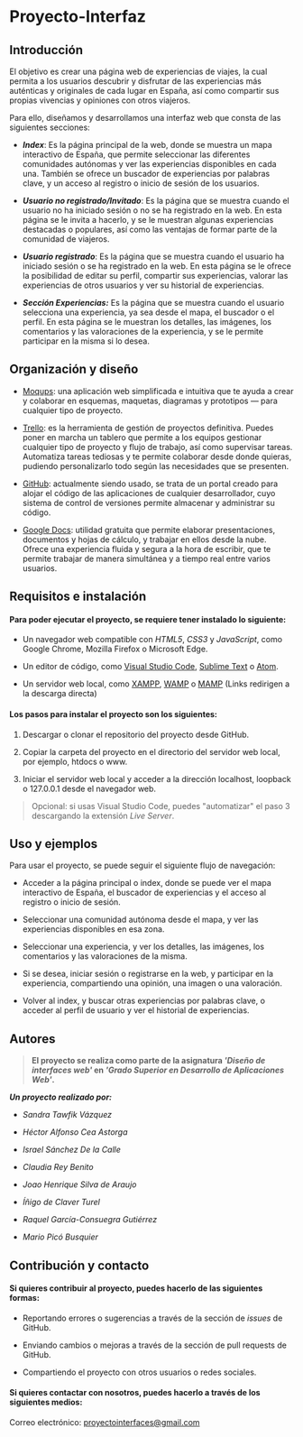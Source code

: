 # Proyecto-Interfaz

## Introducción

El objetivo es crear una página web de experiencias de viajes, la cual permita a los usuarios descubrir y disfrutar de las experiencias más auténticas y originales de cada lugar en España, así como compartir sus propias vivencias y opiniones con otros viajeros.

Para ello, diseñamos y desarrollamos una interfaz web que consta de las siguientes secciones:

- ***Index***: Es la página principal de la web, donde se muestra un mapa interactivo de España, que permite seleccionar las diferentes comunidades autónomas y ver las experiencias disponibles en cada una. También se ofrece un buscador de experiencias por palabras clave, y un acceso al registro o inicio de sesión de los usuarios.

- ***Usuario no registrado/Invitado***: Es la página que se muestra cuando el usuario no ha iniciado sesión o no se ha registrado en la web. En esta página se le invita a hacerlo, y se le muestran algunas experiencias destacadas o populares, así como las ventajas de formar parte de la comunidad de viajeros.

- ***Usuario registrado***: Es la página que se muestra cuando el usuario ha iniciado sesión o se ha registrado en la web. En esta página se le ofrece la posibilidad de editar su perfil, compartir sus experiencias, valorar las experiencias de otros usuarios y ver su historial de experiencias.

- ***Sección Experiencias:*** Es la página que se muestra cuando el usuario selecciona una experiencia, ya sea desde el mapa, el buscador o el perfil. En esta página se le muestran los detalles, las imágenes, los comentarios y las valoraciones de la experiencia, y se le permite participar en la misma si lo desea.


## Organización y diseño

- [Moqups](https://moqups.com/es/): una aplicación web simplificada e intuitiva que te ayuda a crear y colaborar en esquemas, maquetas, diagramas y prototipos — para cualquier tipo de proyecto.

- [Trello](https://trello.com/es): es la herramienta de gestión de proyectos definitiva. Puedes poner en marcha un tablero que permite a los equipos gestionar cualquier tipo de proyecto y flujo de trabajo, así como supervisar tareas.
Automatiza tareas tediosas y te permite colaborar desde donde quieras, pudiendo personalizarlo todo según las necesidades que se presenten.

- [GitHub](https://github.com/): actualmente siendo usado, se trata de un portal creado para alojar el código de las aplicaciones de cualquier desarrollador, cuyo sistema de control de versiones permite almacenar y administrar su código.

- [Google Docs](https://docs.google.com): utilidad gratuita que permite elaborar presentaciones, documentos y hojas de cálculo, y trabajar en ellos desde la nube. Ofrece una experiencia fluida y segura a la hora de escribir, que te permite trabajar de manera simultánea y a tiempo real entre varios usuarios.
  
## Requisitos e instalación

#### Para poder ejecutar el proyecto, se requiere tener instalado lo siguiente: 

- Un navegador web compatible con *HTML5*, *CSS3* y *JavaScript*, como Google Chrome, Mozilla Firefox o Microsoft Edge.

- Un editor de código, como [Visual Studio Code](https://code.visualstudio.com/Download), [Sublime Text](https://www.sublimetext.com/) o [Atom](https://atom-editor.cc/).

- Un servidor web local, como [XAMPP](https://www.apachefriends.org/download.html), [WAMP](https://sourceforge.net/projects/wampserver) o [MAMP](https://www.mamp.info/en/downloads/) (Links redirigen a la descarga directa)


#### Los pasos para instalar el proyecto son los siguientes:

1. Descargar o clonar el repositorio del proyecto desde GitHub.

2. Copiar la carpeta del proyecto en el directorio del servidor web local, por ejemplo, htdocs o www.

3. Iniciar el servidor web local y acceder a la dirección localhost, loopback o 127.0.0.1 desde el navegador web.

> Opcional: si usas Visual Studio Code, puedes "automatizar" el paso 3 descargando la extensión *Live Server*.

## Uso y ejemplos

Para usar el proyecto, se puede seguir el siguiente flujo de navegación:

- Acceder a la página principal o index, donde se puede ver el mapa interactivo de España, el buscador de experiencias y el acceso al registro o inicio de sesión.

- Seleccionar una comunidad autónoma desde el mapa, y ver las experiencias disponibles en esa zona.

- Seleccionar una experiencia, y ver los detalles, las imágenes, los comentarios y las valoraciones de la misma.

- Si se desea, iniciar sesión o registrarse en la web, y participar en la experiencia, compartiendo una opinión, una imagen o una valoración.

- Volver al index, y buscar otras experiencias por palabras clave, o acceder al perfil de usuario y ver el historial de experiencias.

## Autores

> **El proyecto se realiza como parte de la asignatura *'Diseño de interfaces web'* en *'Grado Superior en Desarrollo de Aplicaciones Web'*.**

***Un proyecto realizado por:***

 - *Sandra Tawfik Vázquez*

 - *Héctor Alfonso Cea Astorga*

 - *Israel Sánchez De la Calle*

 - *Claudia Rey Benito*

 - *Joao Henrique Silva de Araujo*

 - *Íñigo de Claver Turel*

 - *Raquel García-Consuegra Gutiérrez*

 - *Mario Picó Busquier*

## Contribución y contacto

#### Si quieres contribuir al proyecto, puedes hacerlo de las siguientes formas:

- Reportando errores o sugerencias a través de la sección de *issues* de GitHub.

- Enviando cambios o mejoras a través de la sección de pull requests de GitHub.

- Compartiendo el proyecto con otros usuarios o redes sociales.

#### Si quieres contactar con nosotros, puedes hacerlo a través de los siguientes medios:

Correo electrónico: proyectointerfaces@gmail.com


